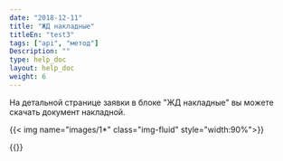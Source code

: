 ```yaml
---
date: "2018-12-11"
title: "ЖД накладные"
titleEn: "test3"
tags: ["api", "метод"]
Description: ""
type: help_doc
layout: help_doc
weight: 6
---
```


На детальной странице заявки в блоке "ЖД накладные" вы можете скачать документ накладной.

{{< img name="images/1*" class="img-fluid" style="width:90%">}}
 
{{<isHelpful>}}
